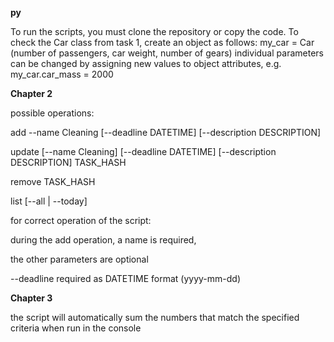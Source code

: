**py**

To run the scripts, you must clone the repository or copy the code.
To check the Car class from task 1, create an object as follows:
my_car = Car (number of passengers, car weight, number of gears)
individual parameters can be changed by assigning new values to object attributes, e.g. my_car.car_mass = 2000

**Chapter 2**

possible operations:

add --name Cleaning [--deadline DATETIME] [--description DESCRIPTION]

update [--name Cleaning] [--deadline DATETIME] [--description DESCRIPTION] TASK_HASH

remove TASK_HASH

list [--all | --today]

for correct operation of the script:
 
 during the add operation, a name is required, 
 
 the other parameters are optional

--deadline required as DATETIME format (yyyy-mm-dd)


**Chapter 3**

the script will automatically sum the numbers that match the specified criteria when run in the console